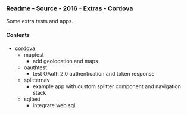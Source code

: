 ### Readme - Source - 2016 - Extras - Cordova

Some extra tests and apps.

#### Contents
* cordova
  * maptest
    * add geolocation and maps
  * oauthtest
    * test OAuth 2.0 authentication and token response
  * splitternav
    * example app with custom splitter component and navigation stack
  * sqltest
    * integrate web sql
